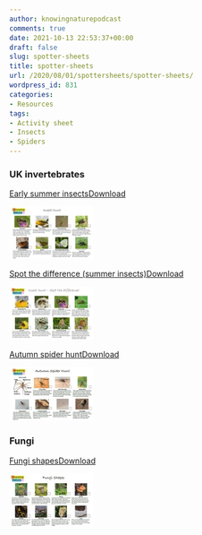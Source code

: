 ```yaml
---
author: knowingnaturepodcast
comments: true
date: 2021-10-13 22:53:37+00:00
draft: false
slug: spotter-sheets
title: spotter-sheets
url: /2020/08/01/spottersheets/spotter-sheets/
wordpress_id: 831
categories:
- Resources
tags:
- Activity sheet
- Insects
- Spiders
---
```


### UK invertebrates

[Early summer insects](https://knowingnaturepodcast.files.wordpress.com/2020/08/insect-hunt-2020-06-29.pdf)[Download](https://knowingnaturepodcast.files.wordpress.com/2020/08/insect-hunt-2020-06-29.pdf)

![](insecthunt-early-summer.jpg)

[Spot the difference (summer insects)](https://knowingnaturepodcast.files.wordpress.com/2020/08/insect-hunt-2020-07-13.pdf)[Download](https://knowingnaturepodcast.files.wordpress.com/2020/08/insect-hunt-2020-07-13.pdf)

![](insecthunt-spot-the-difference.jpg)

[Autumn spider hunt](https://knowingnaturepodcast.files.wordpress.com/2021/10/2021-10-13-autumn-spider-hunt-2.pdf)[Download](https://knowingnaturepodcast.files.wordpress.com/2021/10/2021-10-13-autumn-spider-hunt-2.pdf)

![](spotter-sheets-1.jpg)

### Fungi

[Fungi shapes](https://knowingnaturepodcast.files.wordpress.com/2021/11/fungi-shapes.pdf)[Download](https://knowingnaturepodcast.files.wordpress.com/2021/11/fungi-shapes.pdf)

![](fungishapes-1.jpg)

